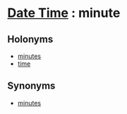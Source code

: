 # [Date Time][1] : minute

## Holonyms

  - [minutes](minutes.md)
  - [time](time.md)

## Synonyms

  - [minutes](minutes.md)

[1]: README.md
